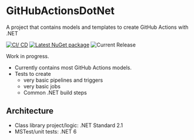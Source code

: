 # GitHubActionsDotNet
A project that contains models and templates to create GitHub Actions with .NET

[![CI/ CD](https://github.com/samsmithnz/GitHubActionsDotNet/actions/workflows/CICD.yml/badge.svg)](https://github.com/samsmithnz/GitHubActionsDotNet/actions/workflows/CICD.yml)
[![Latest NuGet package](https://img.shields.io/nuget/v/GitHubActionsDotNet)](https://www.nuget.org/packages/GitHubActionsDotNet/)
![Current Release](https://img.shields.io/github/release/samsmithnz/GitHubActionsDotNet/all.svg)

Work in progress. 
- Currently contains most GitHub Actions models.
- Tests to create 
    - very basic pipelines and triggers
    - very basic jobs
    - Common .NET build steps

## Architecture
- Class library project/logic: .NET Standard 2.1
- MSTest/unit tests: .NET 6
